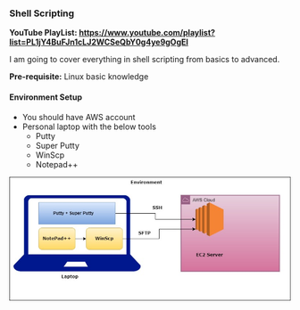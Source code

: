 ### Shell Scripting

**YouTube PlayList: https://www.youtube.com/playlist?list=PL1jY4BuFJn1cLJ2WCSeQbY0g4ye9gOgEI** 

I am going to cover everything in shell scripting from basics to advanced.

**Pre-requisite:** Linux basic knowledge

#### Environment Setup

* You should have AWS account
* Personal laptop with the below tools
    * Putty
    * Super Putty
    * WinScp
    * Notepad++

![alt text](shell.jpg)
